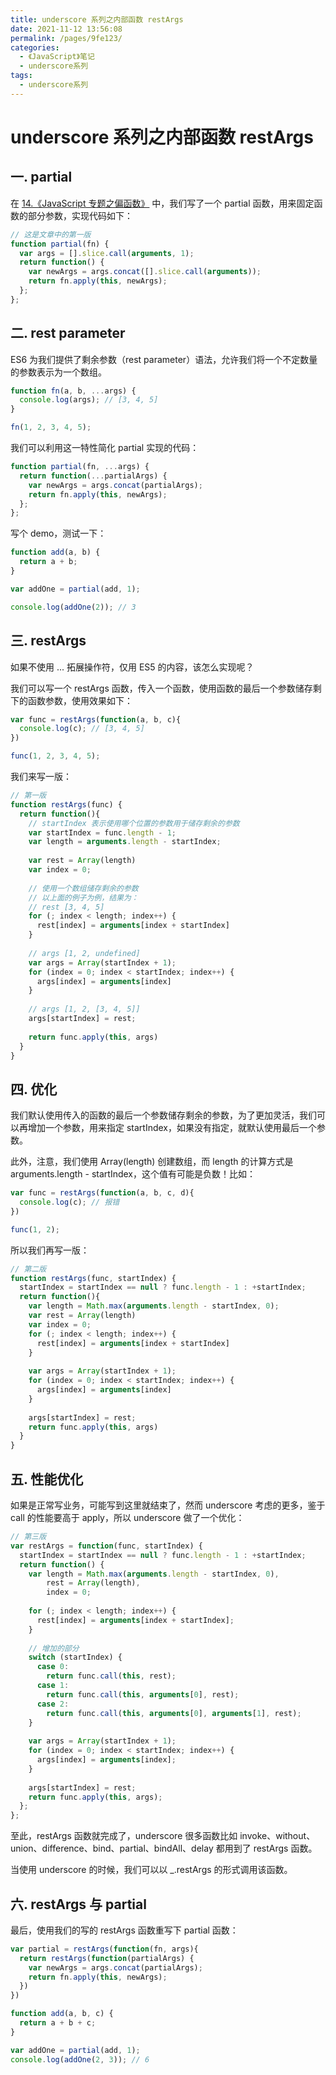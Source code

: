 ```yaml
---
title: underscore 系列之内部函数 restArgs
date: 2021-11-12 13:56:08
permalink: /pages/9fe123/
categories:
  - 《JavaScript》笔记
  - underscore系列
tags:
  - underscore系列
---
```


# underscore 系列之内部函数 restArgs

## 一. partial

在 [14.《JavaScript 专题之偏函数》](../02.专题系列/14.JavaScript专题之偏函数.md) 中，我们写了一个 partial 函数，用来固定函数的部分参数，实现代码如下：

```js
// 这是文章中的第一版
function partial(fn) {
  var args = [].slice.call(arguments, 1);
  return function() {
    var newArgs = args.concat([].slice.call(arguments));
    return fn.apply(this, newArgs);
  };
};
```

## 二. rest parameter

ES6 为我们提供了剩余参数（rest parameter）语法，允许我们将一个不定数量的参数表示为一个数组。

```js
function fn(a, b, ...args) {
  console.log(args); // [3, 4, 5]
}

fn(1, 2, 3, 4, 5);
```

我们可以利用这一特性简化 partial 实现的代码：

```js
function partial(fn, ...args) {
  return function(...partialArgs) {
    var newArgs = args.concat(partialArgs);
    return fn.apply(this, newArgs);
  };
};
```

写个 demo，测试一下：

```js
function add(a, b) {
  return a + b;
}

var addOne = partial(add, 1);

console.log(addOne(2)); // 3
```

## 三. restArgs

如果不使用 ... 拓展操作符，仅用 ES5 的内容，该怎么实现呢？

我们可以写一个 restArgs 函数，传入一个函数，使用函数的最后一个参数储存剩下的函数参数，使用效果如下：

```js
var func = restArgs(function(a, b, c){
  console.log(c); // [3, 4, 5]
})

func(1, 2, 3, 4, 5);
```

我们来写一版：

```js
// 第一版
function restArgs(func) {
  return function(){
    // startIndex 表示使用哪个位置的参数用于储存剩余的参数
    var startIndex = func.length - 1;
    var length = arguments.length - startIndex;
  
    var rest = Array(length)
    var index = 0;
  
    // 使用一个数组储存剩余的参数
    // 以上面的例子为例，结果为：
    // rest [3, 4, 5]
    for (; index < length; index++) {
      rest[index] = arguments[index + startIndex]
    }
  
    // args [1, 2, undefined]
    var args = Array(startIndex + 1);
    for (index = 0; index < startIndex; index++) {
      args[index] = arguments[index]
    }
  
    // args [1, 2, [3, 4, 5]]
    args[startIndex] = rest;
  
    return func.apply(this, args)
  }
}
```

## 四. 优化

我们默认使用传入的函数的最后一个参数储存剩余的参数，为了更加灵活，我们可以再增加一个参数，用来指定 startIndex，如果没有指定，就默认使用最后一个参数。

此外，注意，我们使用 Array(length) 创建数组，而 length 的计算方式是 arguments.length - startIndex，这个值有可能是负数！比如：

```js
var func = restArgs(function(a, b, c, d){
  console.log(c); // 报错
})

func(1, 2);
```

所以我们再写一版：

```js
// 第二版
function restArgs(func, startIndex) {
  startIndex = startIndex == null ? func.length - 1 : +startIndex;
  return function(){
    var length = Math.max(arguments.length - startIndex, 0);
    var rest = Array(length)
    var index = 0;
    for (; index < length; index++) {
      rest[index] = arguments[index + startIndex]
    }
  
    var args = Array(startIndex + 1);
    for (index = 0; index < startIndex; index++) {
      args[index] = arguments[index]
    }
  
    args[startIndex] = rest;
    return func.apply(this, args)
  }
}
```

## 五. 性能优化

如果是正常写业务，可能写到这里就结束了，然而 underscore 考虑的更多，鉴于 call 的性能要高于 apply，所以 underscore 做了一个优化：

```js
// 第三版
var restArgs = function(func, startIndex) {
  startIndex = startIndex == null ? func.length - 1 : +startIndex;
  return function() {
    var length = Math.max(arguments.length - startIndex, 0),
        rest = Array(length),
        index = 0;
  
    for (; index < length; index++) {
      rest[index] = arguments[index + startIndex];
    }
  
    // 增加的部分
    switch (startIndex) {
      case 0:
        return func.call(this, rest);
      case 1:
        return func.call(this, arguments[0], rest);
      case 2:
        return func.call(this, arguments[0], arguments[1], rest);
    }
  
    var args = Array(startIndex + 1);
    for (index = 0; index < startIndex; index++) {
      args[index] = arguments[index];
    }
  
    args[startIndex] = rest;
    return func.apply(this, args);
  };
};
```

至此，restArgs 函数就完成了，underscore 很多函数比如 invoke、without、union、difference、bind、partial、bindAll、delay 都用到了 restArgs 函数。

当使用 underscore 的时候，我们可以以 _.restArgs 的形式调用该函数。


## 六. restArgs 与 partial

最后，使用我们的写的 restArgs 函数重写下 partial 函数：

```js
var partial = restArgs(function(fn, args){
  return restArgs(function(partialArgs) {
    var newArgs = args.concat(partialArgs);
    return fn.apply(this, newArgs);
  })
})

function add(a, b, c) {
  return a + b + c;
}

var addOne = partial(add, 1);
console.log(addOne(2, 3)); // 6
```
